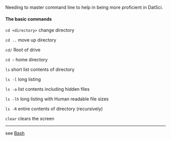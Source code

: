 Needing to master command line to help in being more proficient in DatSci.

#### The basic commands

`cd <directory>` change directory

`cd ..` move up directory

`cd/` Root of drive

`cd ~` home directory

`ls`  short list contents of directory

`ls -l` long listing

`ls -a` list contents including hidden files

`ls -lh` long listing with Human readable file sizes

`ls -R` entire contents of directory (recursively)

`clear` clears the screen



---
see [Bash](Bash.md)
